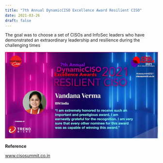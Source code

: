 ```yaml
---
title: "7th Annual DynamicCISO Excellence Award Resilient CISO"
date: 2021-03-26
draft: false
---
```


The goal was to choose a set of CISOs and InfoSec leaders who have demonstrated an extraordinary leadership and resilience during the challenging times

![womansupporter_inteligenca](/images/resilientciso.jpeg)

**Reference**

www.cisosummit.co.in
